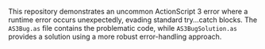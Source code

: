 This repository demonstrates an uncommon ActionScript 3 error where a runtime error occurs unexpectedly, evading standard try...catch blocks. The `AS3Bug.as` file contains the problematic code, while `AS3BugSolution.as` provides a solution using a more robust error-handling approach.